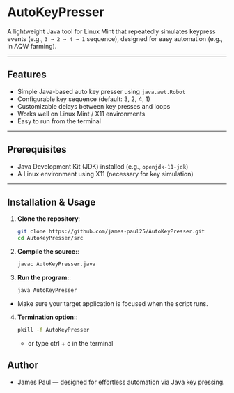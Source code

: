 # AutoKeyPresser

A lightweight Java tool for Linux Mint that repeatedly simulates keypress events (e.g., `3 → 2 → 4 → 1` sequence), designed for easy automation (e.g., in AQW farming).

---

##  Features

- Simple Java-based auto key presser using `java.awt.Robot`
- Configurable key sequence (default: 3, 2, 4, 1)
- Customizable delays between key presses and loops
- Works well on Linux Mint / X11 environments
- Easy to run from the terminal

---

##  Prerequisites

- Java Development Kit (JDK) installed (e.g., `openjdk-11-jdk`)
- A Linux environment using X11 (necessary for key simulation)

---

##  Installation & Usage

1. **Clone the repository**:
   ```bash
   git clone https://github.com/james-paul25/AutoKeyPresser.git
   cd AutoKeyPresser/src

2. **Compile the source:**:
   ```bash
   javac AutoKeyPresser.java


3. **Run the program:**:
   ```bash
   java AutoKeyPresser

- Make sure your target application is focused when the script runs.

4. **Termination option:**:
   ```bash
   pkill -f AutoKeyPresser
   ```
   - or type ctrl + c in the terminal

## Author
- James Paul — designed for effortless automation via Java key pressing.


